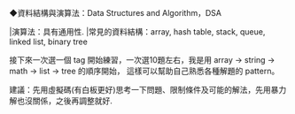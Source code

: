 ◆資料結構與演算法：Data Structures and Algorithm，DSA 

|演算法：具有通用性.
|常見的資料結構：array, hash table, stack, queue, linked list, binary tree

接下來一次選一個 tag 開始練習，一次選10題左右，我是用 array -> string -> math -> list -> tree 的順序開始，
這樣可以幫助自己熟悉各種解題的 pattern。


建議：先用虛擬碼(有白板更好)思考一下問題、限制條件及可能的解法，先用暴力解也沒關係，之後再調整就好.



